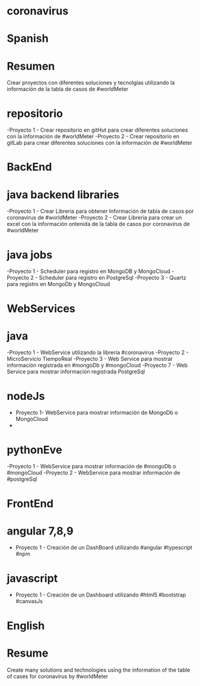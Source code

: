 # coronavirus

# Spanish
# Resumen
Crear proyectos con diferentes soluciones y tecnolgías utilizando la información de la tabla de casos de #worldMeter

# repositorio
-Proyecto 1 - Crear repositorio en gitHut para crear diferentes soluciones con la información de #worldMeter
-Proyecto 2 - Crear repositorio en gitLab para crear diferentes soluciones con la información de #worldMeter

# BackEnd
# java backend libraries
-Proyecto 1 - Crear Libreria para obtener Información de tabla de casos por coronavirus de #worldMeter
-Proyecto 2 - Crear Libreria para crear un excel con la información ontenida de la tabla de casos por coronavirus de #worldMeter

# java jobs
-Proyecto 1 - Scheduler para registro en MongoDB y MongoCloud
-Proyecto 2 - Scheduler para registro en PostgreSql
-Proyecto 3 - Quartz para registro en MongoDb y MongoCloud

# WebServices
# java
-Proyecto 1 - WebService utilizando la librería #coronavirus 
-Proyecto 2 - MicroServicio TiempoReal
-Proyecto 3 - Web Service para mostrar información registrada en #mongoDb y #mongoCloud
-Proyecto 7 - Web Service para mostrar información registrada PostgreSql

# nodeJs
- Proyecto 1-  WebService para mostrar información de MongoDb o MongoCloud
-

# pythonEve
-Proyecto 1 - WebService para mostrar información de #mongoDb o #mongoCloud
-Proyecto 2 - WebService para mostrar información de #postgreSql

# FrontEnd
# angular 7,8,9
- Proyecto 1 - Creación de un DashBoard utilizando #angular #typescript #npm

# javascript 
- Proyecto 1 - Creación de un Dashboard utilizando #html5 #bootstrap #canvasJs

# English
# Resume
Create many solutions and technologies using the information of the table of cases for coronavirus by #worldMeter